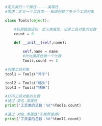 
<BlogInfo title="13.类属性的查找机制" author="白日梦想猿" pv=0 read_times=0 pre_cost_time=0分19秒 category="面向对象的特性" tag_list="['面向对象的特性']" create_time="2020.03.09 14:18:10" update_time="2020.03.09 14:24:27" />

```python
#定义类的一个属性-----类属性
#需求：定义一个工具类---知道创建了多少个工具对象

class Tools(object):

    #利用赋值语句，定义类属性，记录工具对象的总数
    count = 0

    def __init__(self,name):

        self.name = name
        #针对类属性做一个计数
        Tools.count += 1

#创建工具对象
tool1 = Tools("斧子")

tool2 = Tools("榔头")
tool3 = Tools("铁锹")

#打印工具对象的总数
#通过 类名.类属性
print("工具类的总数：%d"%Tools.count)

#通过 对象.类属性(不推荐使用)
print("工具类的总数：%d"%tool1.count)

```
